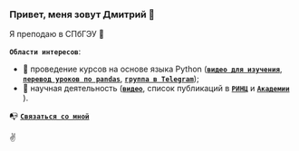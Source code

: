 ### Привет, меня зовут Дмитрий 👋

Я преподаю в СПбГЭУ 👀

**`Области интересов`**:
- 🐍 проведение курсов на основе языка Python ([**`видео для изучения`**](https://www.youtube.com/playlist?list=PLsFgCA3RuGOCgfD0evyDcJf27G3VpWumX), [**`перевод уроков по pandas`**](https://dfedorov.spb.ru/pandas/), [**`группа в Telegram`**](https://t.me/init_python));
- 🔬 научная деятельность ([**`видео`**](https://youtu.be/p9yIzN3-K5E), список публикаций в [**`РИНЦ`**](http://elibrary.ru/author_items.asp?authorid=460093) и [**`Академии`**](https://scholar.google.com/citations?hl=ru&user=L6k7jPoAAAAJ) ).

📭 [**`Связаться со мной`**](https://t.me/dm_fedorov)

✌️

